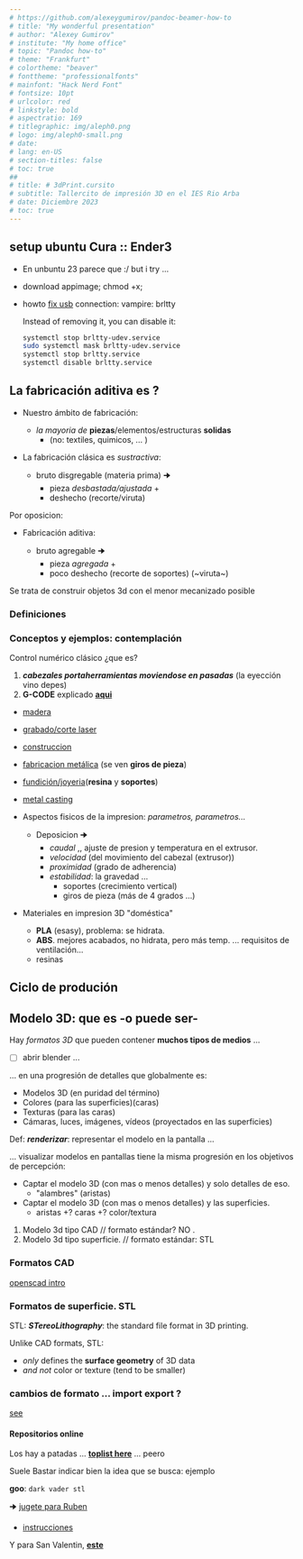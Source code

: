 ```yaml
---
# https://github.com/alexeygumirov/pandoc-beamer-how-to
# title: "My wonderful presentation"
# author: "Alexey Gumirov"
# institute: "My home office"
# topic: "Pandoc how-to"
# theme: "Frankfurt"
# colortheme: "beaver"
# fonttheme: "professionalfonts"
# mainfont: "Hack Nerd Font"
# fontsize: 10pt
# urlcolor: red
# linkstyle: bold
# aspectratio: 169
# titlegraphic: img/aleph0.png
# logo: img/aleph0-small.png
# date:
# lang: en-US
# section-titles: false
# toc: true
## 
# title: # 3dPrint.cursito
# subtitle: Tallercito de impresión 3D en el IES Rio Arba
# date: Diciembre 2023
# toc: true
---
```


## setup ubuntu Cura :: Ender3

- En unbuntu 23 parece que :/ but i try ...
- download appimage; chmod +x;
- howto [fix usb](https://askubuntu.com/questions/1066150/ubuntu-usb-to-serial-device-connection-problem) connection: vampire: brltty

  Instead of removing it, you can disable it:

  ```bash
  systemctl stop brltty-udev.service
  sudo systemctl mask brltty-udev.service
  systemctl stop brltty.service
  systemctl disable brltty.service
  ```

## La fabricación aditiva es ?

- Nuestro ámbito de fabricación:

  - *la mayoria de* **piezas**/elementos/estructuras **solidas**
    - (no: textiles, quimicos, ...  )

- La fabricación clásica es *sustractiva*:

  - bruto disgregable (materia prima) 🠊
    - pieza *desbastada/ajustada* +
    - deshecho (recorte/viruta)

Por oposicion:

- Fabricación aditiva:

  - bruto agregable 🠊
    - pieza *agregada* +
    - poco deshecho (recorte de soportes) (~viruta~)

Se trata de construir objetos 3d con el menor mecanizado posible

### Definiciones

### Conceptos y ejemplos: contemplación

Control numérico clásico ¿que es?

1. ***cabezales portaherramientas moviendose en pasadas*** (la eyección vino depes)
2. **G-CODE** explicado [**aqui**](https://www.luisllamas.es/que-es-el-g-code-y-su-importancia-en-la-impresion-3d/)

- [madera](https://www.youtube.com/watch?v=8LLUUgVRzLo)
- [grabado/corte laser](https://www.youtube.com/watch?v=3lLfXX9Xu-0)
- [construccion](https://www.youtube.com/watch?v=vL2KoMNzGTo)
- [fabricacion metálica](https://youtu.be/kMsCl02uMco?t=140) (se ven **giros de pieza**)
- [fundición/joyeria](https://www.youtube.com/watch?v=AgFU6SueFO8)(**resina** y **soportes**)
- [metal casting](https://www.youtube.com/watch?v=w1YF47-8iro) 

- Aspectos fisicos de la impresion: *parametros, parametros...*
  - Deposicion 🠊
    - *caudal* ,, ajuste de presion y temperatura en el extrusor.
    - *velocidad* (del movimiento del cabezal (extrusor))
    - *proximidad* (grado de adherencia)
    - *estabilidad*: la gravedad ...
      - soportes (crecimiento vertical)
      - giros de pieza (más de 4 grados ...)

- Materiales en impresion 3D "doméstica"

  - **PLA** (esasy), problema: se hidrata.
  - **ABS**. mejores acabados, no hidrata, pero más temp. ... requisitos de ventilación...
  - resinas

## Ciclo de produción

## Modelo 3D: que es -o puede ser-

Hay *formatos 3D* que pueden contener **muchos tipos de medios** ...

- [ ] abrir blender ...

... en una progresión de detalles que globalmente es:

- Modelos 3D (en puridad del término)
- Colores (para las superficies)(caras)
- Texturas (para las caras)
- Cámaras, luces, imágenes, vídeos (proyectados en las superficies)

Def: ***renderizar***: representar el modelo en la pantalla ...

... visualizar modelos en pantallas tiene la misma progresión en los objetivos de percepción:

- Captar el modelo 3D (con mas o menos detalles) y solo detalles de eso.
  - "alambres" (aristas)
- Captar el modelo 3D (con mas o menos detalles) y las superficies.
  - aristas +? caras +? color/textura

1. Modelo 3d tipo CAD         // formato estándar? NO .
2. Modelo 3d tipo superficie. // formato estándar: STL

### Formatos CAD

[openscad intro](https://computationalmodelling.bitbucket.io/tools/CSG.html)

### Formatos de superficie. STL

STL: ***STereoLithography***: the standard file format in 3D printing.

Unlike CAD formats, STL:

- *only* defines the **surface geometry** of 3D data
- *and not* color or texture (tend to be smaller)

### cambios de formato ... import export ?

[see](https://en.wikibooks.org/wiki/OpenSCAD_User_Manual)

#### Repositorios online

Los hay a patadas  ... [**toplist here**](https://www.3devo.com/blog/top-10-sites-for-free-3d-stl-files) ... peero

Suele Bastar indicar bien la idea que se busca: ejemplo

**goo**: `dark vader stl`

🠊 [jugete para Ruben](https://www.youtube.com/watch?v=8P2rBysBHL8)
- [instrucciones](https://www.instructables.com/Darth-2-a-3D-Printed-Animated-Darth-Vader-Helmet/)

Y para San Valentin, [**este**](https://www.myminifactory.com/object/3d-print-a-3d-printed-animated-valentine-heart-for-my-valentine-151641)

